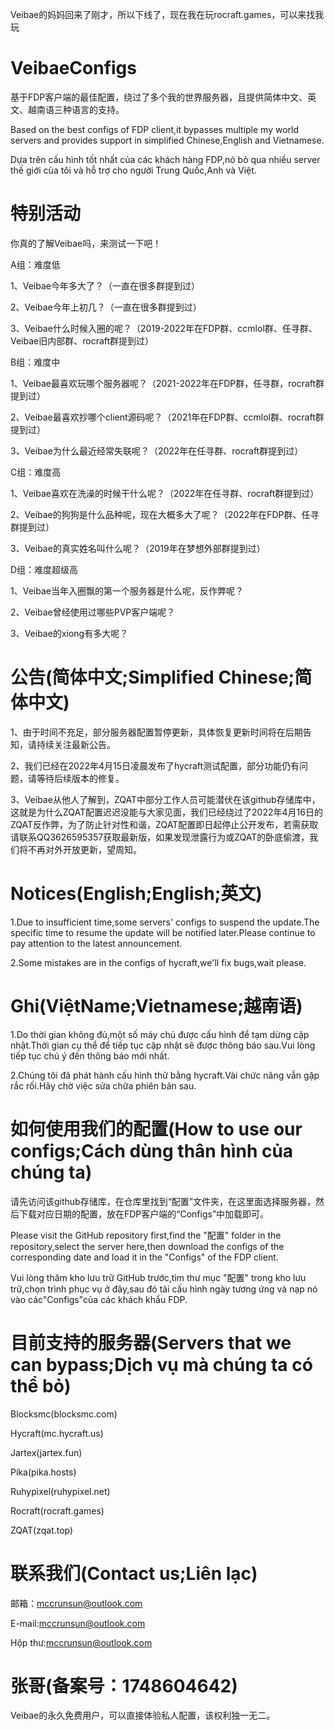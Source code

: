 Veibae的妈妈回来了刚才，所以下线了，现在我在玩rocraft.games，可以来找我玩

# VeibaeConfigs
基于FDP客户端的最佳配置，绕过了多个我的世界服务器，且提供简体中文、英文、越南语三种语言的支持。

Based on the best configs of FDP client,it bypasses multiple my world servers and provides support in simplified Chinese,English and Vietnamese.

Dựa trên cấu hình tốt nhất của các khách hàng FDP,nó bỏ qua nhiều server thế giới của tôi và hỗ trợ cho người Trung Quốc,Anh và Việt.

# 特别活动
你真的了解Veibae吗，来测试一下吧！

A组：难度低

1、Veibae今年多大了？（一直在很多群提到过）

2、Veibae今年上初几？（一直在很多群提到过）

3、Veibae什么时候入圈的呢？（2019-2022年在FDP群、ccmlol群、任寻群、Veibae旧内部群、rocraft群提到过）

B组：难度中

1、Veibae最喜欢玩哪个服务器呢？（2021-2022年在FDP群，任寻群，rocraft群提到过）

2、Veibae最喜欢抄哪个client源码呢？（2021年在FDP群、ccmlol群、rocraft群提到过）

3、Veibae为什么最近经常失联呢？（2022年在任寻群、rocraft群提到过）

C组：难度高

1、Veibae喜欢在洗澡的时候干什么呢？（2022年在任寻群、rocraft群提到过）

2、Veibae的狗狗是什么品种呢，现在大概多大了呢？（2022年在FDP群、任寻群提到过）

3、Veibae的真实姓名叫什么呢？（2019年在梦想外部群提到过）

D组：难度超级高

1、Veibae当年入圈飘的第一个服务器是什么呢，反作弊呢？

2、Veibae曾经使用过哪些PVP客户端呢？

3、Veibae的xiong有多大呢？

# 公告(简体中文;Simplified Chinese;简体中文)
1、由于时间不充足，部分服务器配置暂停更新，具体恢复更新时间将在后期告知，请持续关注最新公告。

2、我们已经在2022年4月15日凌晨发布了hycraft测试配置，部分功能仍有问题，请等待后续版本的修复。

3、Veibae从他人了解到，ZQAT中部分工作人员可能潜伏在该github存储库中，这就是为什么ZQAT配置迟迟没能与大家见面，我们已经绕过了2022年4月16日的ZQAT反作弊，为了防止针对性和谐，ZQAT配置即日起停止公开发布，若需获取请联系QQ3626595357获取最新版，如果发现泄露行为或ZQAT的卧底偷渡，我们将不再对外开放更新，望周知。

# Notices(English;English;英文)
1.Due to insufficient time,some servers' configs to suspend the update.The specific time to resume the update will be notified later.Please continue to pay attention to the latest announcement.

2.Some mistakes are in the configs of hycraft,we'll fix bugs,wait please.

# Ghi(ViệtName;Vietnamese;越南语)
1.Do thời gian không đủ,một số máy chủ được cấu hình để tạm dừng cập nhật.Thời gian cụ thể để tiếp tục cập nhật sẽ được thông báo sau.Vui lòng tiếp tục chú ý đến thông báo mới nhất.

2.Chúng tôi đã phát hành cấu hình thử bằng hycraft.Vài chức năng vẫn gặp rắc rối.Hãy chờ việc sửa chữa phiên bản sau.

# 如何使用我们的配置(How to use our configs;Cách dùng thân hình của chúng ta)
请先访问该github存储库，在仓库里找到“配置”文件夹，在这里面选择服务器，然后下载对应日期的配置，放在FDP客户端的“Configs”中加载即可。

Please visit the GitHub repository first,find the "配置" folder in the repository,select the server here,then download the configs of the corresponding date and load it in the "Configs" of the FDP client.

Vui lòng thăm kho lưu trữ GitHub trước,tìm thư mục "配置" trong kho lưu trữ,chọn trình phục vụ ở đây,sau đó tải cấu hình ngày tương ứng và nạp nó vào các"Configs"của các khách khẩu FDP.

# 目前支持的服务器(Servers that we can bypass;Dịch vụ mà chúng ta có thể bỏ)
Blocksmc(blocksmc.com)

Hycraft(mc.hycraft.us)

Jartex(jartex.fun)

Pika(pika.hosts)

Ruhypixel(ruhypixel.net)

Rocraft(rocraft.games)

ZQAT(zqat.top)

# 联系我们(Contact us;Liên lạc)
邮箱：mccrunsun@outlook.com

E-mail:mccrunsun@outlook.com

Hộp thư:mccrunsun@outlook.com

# 张哥(备案号：1748604642)
Veibae的永久免费用户，可以直接体验私人配置，该权利独一无二。

